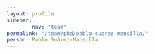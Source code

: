 ```yaml
---
layout: profile
sidebar:
        nav: "team"
permalink: "/team/phd/pablo-suarez-mansilla/"
person: Pablo Suárez-Mansilla
---
```

